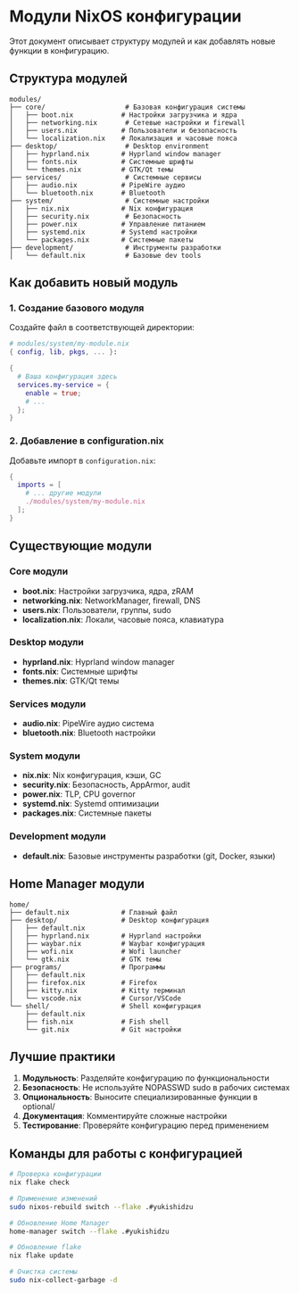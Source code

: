 # Модули NixOS конфигурации

Этот документ описывает структуру модулей и как добавлять новые функции в конфигурацию.

## Структура модулей

```
modules/
├── core/                    # Базовая конфигурация системы
│   ├── boot.nix            # Настройки загрузчика и ядра
│   ├── networking.nix       # Сетевые настройки и firewall
│   ├── users.nix           # Пользователи и безопасность
│   └── localization.nix    # Локализация и часовые пояса
├── desktop/                 # Desktop environment
│   ├── hyprland.nix        # Hyprland window manager
│   ├── fonts.nix           # Системные шрифты
│   └── themes.nix          # GTK/Qt темы
├── services/                # Системные сервисы
│   ├── audio.nix           # PipeWire аудио
│   └── bluetooth.nix       # Bluetooth
├── system/                  # Системные настройки
│   ├── nix.nix             # Nix конфигурация
│   ├── security.nix         # Безопасность
│   ├── power.nix           # Управление питанием
│   ├── systemd.nix         # Systemd настройки
│   └── packages.nix        # Системные пакеты
├── development/             # Инструменты разработки
│   └── default.nix          # Базовые dev tools
```

## Как добавить новый модуль

### 1. Создание базового модуля

Создайте файл в соответствующей директории:

```nix
# modules/system/my-module.nix
{ config, lib, pkgs, ... }:

{
  # Ваша конфигурация здесь
  services.my-service = {
    enable = true;
    # ...
  };
}
```

### 2. Добавление в configuration.nix

Добавьте импорт в `configuration.nix`:

```nix
{
  imports = [
    # ... другие модули
    ./modules/system/my-module.nix
  ];
}
```


## Существующие модули

### Core модули

- **boot.nix**: Настройки загрузчика, ядра, zRAM
- **networking.nix**: NetworkManager, firewall, DNS
- **users.nix**: Пользователи, группы, sudo
- **localization.nix**: Локали, часовые пояса, клавиатура

### Desktop модули

- **hyprland.nix**: Hyprland window manager
- **fonts.nix**: Системные шрифты
- **themes.nix**: GTK/Qt темы

### Services модули

- **audio.nix**: PipeWire аудио система
- **bluetooth.nix**: Bluetooth настройки

### System модули

- **nix.nix**: Nix конфигурация, кэши, GC
- **security.nix**: Безопасность, AppArmor, audit
- **power.nix**: TLP, CPU governor
- **systemd.nix**: Systemd оптимизации
- **packages.nix**: Системные пакеты

### Development модули

- **default.nix**: Базовые инструменты разработки (git, Docker, языки)


## Home Manager модули

```
home/
├── default.nix             # Главный файл
├── desktop/                # Desktop конфигурация
│   ├── default.nix
│   ├── hyprland.nix        # Hyprland настройки
│   ├── waybar.nix          # Waybar конфигурация
│   ├── wofi.nix            # Wofi launcher
│   └── gtk.nix             # GTK темы
├── programs/               # Программы
│   ├── default.nix
│   ├── firefox.nix         # Firefox
│   ├── kitty.nix           # Kitty терминал
│   └── vscode.nix          # Cursor/VSCode
└── shell/                  # Shell конфигурация
    ├── default.nix
    ├── fish.nix            # Fish shell
    └── git.nix             # Git настройки
```

## Лучшие практики

1. **Модульность**: Разделяйте конфигурацию по функциональности
2. **Безопасность**: Не используйте NOPASSWD sudo в рабочих системах
3. **Опциональность**: Выносите специализированные функции в optional/
4. **Документация**: Комментируйте сложные настройки
5. **Тестирование**: Проверяйте конфигурацию перед применением

## Команды для работы с конфигурацией

```bash
# Проверка конфигурации
nix flake check

# Применение изменений
sudo nixos-rebuild switch --flake .#yukishidzu

# Обновление Home Manager
home-manager switch --flake .#yukishidzu

# Обновление flake
nix flake update

# Очистка системы
sudo nix-collect-garbage -d
```
